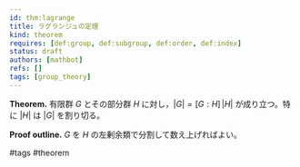 ```yaml
---
id: thm:lagrange
title: ラグランジュの定理
kind: theorem
requires: [def:group, def:subgroup, def:order, def:index]
status: draft
authors: [mathbot]
refs: []
tags: [group_theory]
---
```


**Theorem.** 有限群 $G$ とその部分群 $H$ に対し，$|G| = [G:H]\,|H|$ が成り立つ。特に $|H|$ は $|G|$ を割り切る。

**Proof outline.** $G$ を $H$ の左剰余類で分割して数え上げればよい。

#tags #theorem

